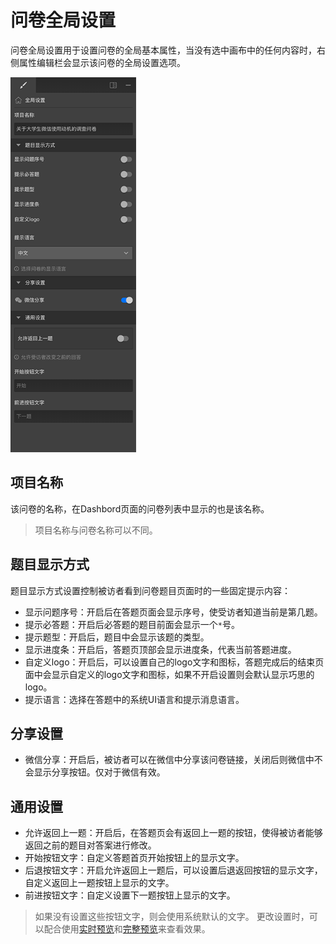# 问卷全局设置

问卷全局设置用于设置问卷的全局基本属性，当没有选中画布中的任何内容时，右侧属性编辑栏会显示该问卷的全局设置选项。

<img src='./images/global-setting.png' height='600'>

## 项目名称
该问卷的名称，在Dashbord页面的问卷列表中显示的也是该名称。
> 项目名称与问卷名称可以不同。

## 题目显示方式
题目显示方式设置控制被访者看到问卷题目页面时的一些固定提示内容：
+ 显示问题序号：开启后在答题页面会显示序号，使受访者知道当前是第几题。
+ 提示必答题：开启后必答题的题目前面会显示一个`*`号。
+ 提示题型：开启后，题目中会显示该题的类型。
+ 显示进度条：开启后，答题页顶部会显示进度条，代表当前答题进度。
+ 自定义logo：开启后，可以设置自己的logo文字和图标，答题完成后的结束页面中会显示自定义的logo文字和图标，如果不开启设置则会默认显示巧思的logo。
+ 提示语言：选择在答题中的系统UI语言和提示消息语言。

## 分享设置
+ 微信分享：开启后，被访者可以在微信中分享该问卷链接，关闭后则微信中不会显示分享按钮。仅对于微信有效。

## 通用设置
+ 允许返回上一题：开启后，在答题页会有返回上一题的按钮，使得被访者能够返回之前的题目对答案进行修改。
+ 开始按钮文字：自定义答题首页开始按钮上的显示文字。
+ 后退按钮文字：开启允许返回上一题后，可以设置后退返回按钮的显示文字，自定义返回上一题按钮上显示的文字。
+ 前进按钮文字：自定义设置下一题按钮上显示的文字。

> 如果没有设置这些按钮文字，则会使用系统默认的文字。
> 更改设置时，可以配合使用[实时预览](../preview/realtime.md)和[完整预览](../preview/full.md)来查看效果。





